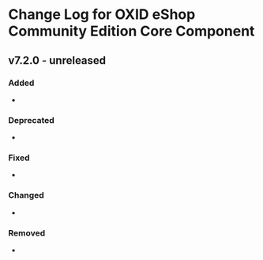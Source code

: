 # Change Log for OXID eShop Community Edition Core Component

## v7.2.0 - unreleased

### Added
- 

### Deprecated
- 

### Fixed
- 

### Changed
-  

### Removed
- 
